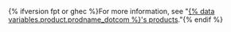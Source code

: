 {% ifversion fpt or ghec %}For more information, see "[{% data variables.product.prodname_dotcom %}'s products](/articles/github-s-products)."{% endif %}
